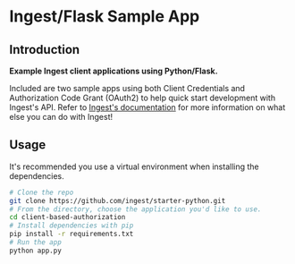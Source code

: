 # Ingest/Flask Sample App

## Introduction

**Example Ingest client applications using Python/Flask.**

Included are two sample apps using both Client Credentials and Authorization Code Grant (OAuth2) to help quick start development with Ingest's API. Refer to [Ingest's documentation](https://docs.ingest.io) for more information on what else you can do with Ingest!

## Usage

It's recommended you use a virtual environment when installing the dependencies.

```bash
# Clone the repo
git clone https://github.com/ingest/starter-python.git
# From the directory, choose the application you'd like to use.
cd client-based-authorization
# Install dependencies with pip
pip install -r requirements.txt
# Run the app
python app.py
```

